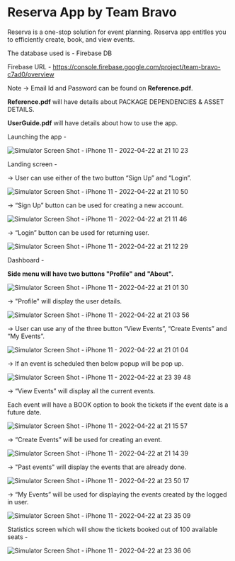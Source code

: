 # Reserva App by Team Bravo

Reserva is a one-stop solution for event planning. Reserva app entitles you to efficiently create, book, and view events.

The database used is - Firebase DB

Firebase URL - https://console.firebase.google.com/project/team-bravo-c7ad0/overview

Note -> Email Id and Password can be found on **Reference.pdf**.

**Reference.pdf** will have details about PACKAGE DEPENDENCIES & ASSET DETAILS.

**UserGuide.pdf** will have details about how to use the app.

Launching the app -

![Simulator Screen Shot - iPhone 11 - 2022-04-22 at 21 10 23](https://user-images.githubusercontent.com/99898394/164864966-96ff6787-8ded-4cb0-ba12-67dd17b4d951.png)

Landing screen -

-> User can use either of the two button “Sign Up” and “Login”.

![Simulator Screen Shot - iPhone 11 - 2022-04-22 at 21 10 50](https://user-images.githubusercontent.com/99898394/164865039-a39d39d4-39bd-4e77-ab47-3b835bfc1ddb.png)

-> “Sign Up” button can be used for creating a new account.

![Simulator Screen Shot - iPhone 11 - 2022-04-22 at 21 11 46](https://user-images.githubusercontent.com/99898394/164865226-d00dceff-f24c-4dbc-a820-82b4aff7eec0.png)

-> “Login” button can be used for returning user.

![Simulator Screen Shot - iPhone 11 - 2022-04-22 at 21 12 29](https://user-images.githubusercontent.com/99898394/164865358-f89705f1-8cab-40e2-9e8d-111abf15c60a.png)

Dashboard -

**Side menu will have two buttons "Profile" and "About".**

![Simulator Screen Shot - iPhone 11 - 2022-04-22 at 21 01 30](https://user-images.githubusercontent.com/99898394/164863341-c24d0c88-3dfd-41f5-9ba3-cb25d3aceb8b.png)

-> "Profile" will display the user details.

![Simulator Screen Shot - iPhone 11 - 2022-04-22 at 21 03 56](https://user-images.githubusercontent.com/99898394/164863725-80cae5ee-f898-45c5-acc3-bc46a5b193af.png)

-> User can use any of the three button “View Events”, “Create Events” and “My Events”.

![Simulator Screen Shot - iPhone 11 - 2022-04-22 at 21 01 04](https://user-images.githubusercontent.com/99898394/164863150-4b12d31e-55b6-46e5-87c0-a1e0c7b38ca1.png)

-> If an event is scheduled then below popup will be pop up.

![Simulator Screen Shot - iPhone 11 - 2022-04-22 at 23 39 48](https://user-images.githubusercontent.com/99898394/164877904-13f35fe6-2fcf-4d92-8e9e-b9a719fe121c.png)


-> “View Events” will display all the current events.

Each event will have a BOOK option to book the tickets if the event date is a future date.

![Simulator Screen Shot - iPhone 11 - 2022-04-22 at 21 15 57](https://user-images.githubusercontent.com/99898394/164865607-50263ad2-7871-46b9-a8e4-354ed9f49858.png)


-> “Create Events” will be used for creating an event.

![Simulator Screen Shot - iPhone 11 - 2022-04-22 at 21 14 39](https://user-images.githubusercontent.com/99898394/164865543-13ba0d53-13b8-4c98-bbf1-38f6183cb8d6.png)

-> "Past events" will display the events that are already done.

![Simulator Screen Shot - iPhone 11 - 2022-04-22 at 23 50 17](https://user-images.githubusercontent.com/99898394/164878193-dbb252ed-54ab-4979-b3ec-a96c91a498e7.png)


-> “My Events” will be used for displaying the events created by the logged in user.

![Simulator Screen Shot - iPhone 11 - 2022-04-22 at 23 35 09](https://user-images.githubusercontent.com/99898394/164877769-8701ed9d-b63d-443f-ac25-14177ca2bc91.png)


Statistics screen which will show the tickets booked out of 100 available seats -

![Simulator Screen Shot - iPhone 11 - 2022-04-22 at 23 36 06](https://user-images.githubusercontent.com/99898394/164877818-6ece9b44-5998-4de8-a94a-f95d512c0697.png)





